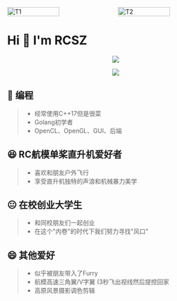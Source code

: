 <div style="display: flex; justify-content: space-between;">
    <img src="assets/RCSZ-HELIRC.png" alt="T1" style="width: 49%">
    <img src="assets/RCSZ-HELIRC-SS.png" alt="T2" style="width: 49%">
</div>

# Hi 👋 I'm RCSZ

<p align="center">
  <img src="https://github-readme-stats.vercel.app/api/top-langs/?username=RCSZC&theme=radical&layout=compact"/>
</p>
<p align="center">
  <img src="https://github-readme-stats.vercel.app/api?username=RCSZC&show_icons=true&theme=radical"/>
</p>

## 🐠 编程
> - 经常使用C++17但是很菜
> - Golang初学者
> - OpenCL、OpenGL、GUI、后端
  
## 😆 RC航模单桨直升机爱好者
> - 喜欢和朋友户外飞行
> - 享受直升机独特的声浪和机械暴力美学

## 😐 在校创业大学生
> - 和同校朋友们一起创业
> - 在这个"内卷"的时代下我们努力寻找"风口"

## 😄 其他爱好
> - 似乎被朋友带入了Furry
> - 航模高速三角翼/V字翼 (3秒飞出视线然后提控回家
> - 高原风景摄影调色剪辑
